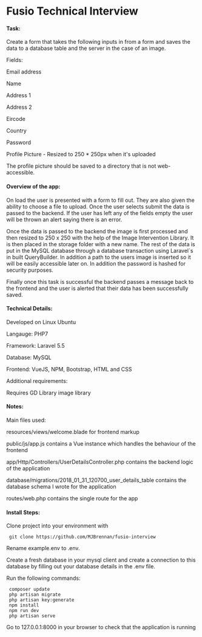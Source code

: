 # Fusio Technical Interview

#### Task:

Create a form that takes the following inputs in from a form and saves the data to a database table and the server in the case of an image.

Fields:

Email address

Name

Address 1

Address 2

Eircode

Country

Password

Profile Picture - Resized to 250 * 250px when it's uploaded

The profile picture should be saved to a directory that is not web-accessible.


#### Overview of the app:

On load the user is presented   with a form   to fill out. They are   also given the ability to choose a file to upload. Once the user selects submit the data is passed to the backend. If the user has left any of the fields empty the user will be thrown an alert saying there is an error.

Once the data is passed to the backend the image is first processed and then resized to 250 x 250 with the help of the Image Intervention Library. It is then placed in the storage folder with a new name. The rest of the data is put in the MySQL database through a database transaction using Laravel`s in built QueryBuilder. In addition  a path to the users image is inserted so it will be easily accessible later on. In addition the password is hashed for security purposes.




Finally once this task is successful the backend passes a message back to the frontend and the user is alerted that their data has been successfully saved.





#### Technical Details:


Developed on Linux Ubuntu

Langauge: PHP7

Framework: Laravel 5.5

Database: MySQL

Frontend: VueJS, NPM, Bootstrap, HTML and CSS


Additional requirements:

Requires GD Library image library

#### Notes:

Main files used:

resources/views/welcome.blade for frontend markup

public/js/app.js contains a Vue instance which handles the behaviour of the frontend


app/Http/Controllers/UserDetailsController.php contains the backend logic of the application

database/migrations/2018_01_31_120700_user_details_table contains the database schema I wrote for the application

routes/web.php contains the single route for the app



#### Install Steps:


Clone project into your environment with

```
 git clone https://github.com/MJBrennan/fusio-interview
 ```

Rename example.env to .env.

Create a fresh database in your mysql client and create a connection to this database by filling out your database 
details in the .env file.

Run the following commands:

```
 composer update
 php artisan migrate
 php artisan key:generate
 npm install
 npm run dev 
 php artisan serve
 ```
Go to 127.0.0.1:8000 in your browser to check that the application is running
















